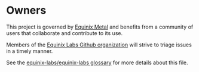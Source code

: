 # Owners

This project is governed by [Equinix Metal](https://metal.equinix.com) and
benefits from a community of users that collaborate and contribute to its use.

Members of the [Equinix Labs Github
organization](https://github.com/equinix-labs/equinix-labs/blob/main/#readme)
will strive to triage issues in a timely manner.

See the [equinix-labs/equinix-labs
glossary](https://github.com/equinix-labs/equinix-labs/blob/main/glossary.md#ownersmd)
for more details about this file.
